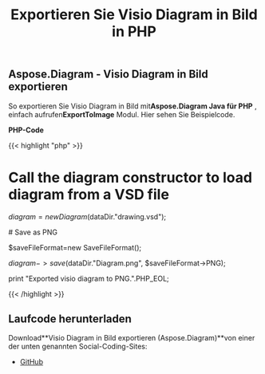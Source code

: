 ﻿---
title: Exportieren Sie Visio Diagram in Bild in PHP
type: docs
weight: 30
url: /de/java/export-visio-diagram-to-image-in-php/
---
## **Aspose.Diagram - Visio Diagram in Bild exportieren**
 So exportieren Sie Visio Diagram in Bild mit**Aspose.Diagram Java für PHP** , einfach aufrufen**ExportToImage** Modul. Hier sehen Sie Beispielcode.

**PHP-Code**

{{< highlight "php" >}}

 # Call the diagram constructor to load diagram from a VSD file

$diagram = new Diagram($dataDir."drawing.vsd");

\# Save as PNG

$saveFileFormat=new SaveFileFormat();

$diagram->save($dataDir."Diagram.png", $saveFileFormat->PNG);

print "Exported visio diagram to PNG.".PHP_EOL;

{{< /highlight >}}
## **Laufcode herunterladen**
 Download**Visio Diagram in Bild exportieren (Aspose.Diagram)**von einer der unten genannten Social-Coding-Sites:

- [GitHub](https://github.com/asposediagram/Aspose.Diagram-for-Java/blob/master/Plugins/Aspose_Diagram_Java_for_PHP/src/aspose/diagram/LoadingSavingandConverting/ExportToImage.php)
